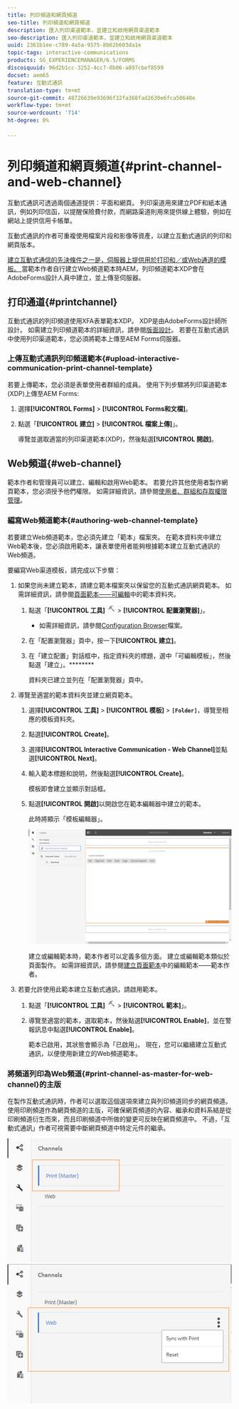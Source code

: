 ```yaml
---
title: 列印頻道和網頁頻道
seo-title: 列印頻道和網頁頻道
description: 匯入列印渠道範本，並建立和啟用網頁渠道範本
seo-description: 匯入列印渠道範本，並建立和啟用網頁渠道範本
uuid: 2361b1ee-c789-4a5a-9575-8b62b603da1e
topic-tags: interactive-communications
products: SG_EXPERIENCEMANAGER/6.5/FORMS
discoiquuid: 96d2b1cc-3252-4cc7-8b06-a897cbef8599
docset: aem65
feature: 互動式通訊
translation-type: tm+mt
source-git-commit: 48726639e93696f32fa368fad2630e6fca50640e
workflow-type: tm+mt
source-wordcount: '714'
ht-degree: 0%

---
```



# 列印頻道和網頁頻道{#print-channel-and-web-channel}

互動式通訊可透過兩個通道提供：平面和網頁。 列印渠道用來建立PDF和紙本通訊，例如列印信函，以提醒保險費付款，而網路渠道則用來提供線上體驗，例如在網站上提供信用卡帳單。

互動式通訊的作者可重複使用檔案片段和影像等資產，以建立互動式通訊的列印和網頁版本。

[建立互動式通信的先決條件之一是，伺服器上提供用於打印和／或Web通道的模板。 ](../../forms/using/create-interactive-communication.md)當範本作者自行建立Web頻道範本時AEM，列印頻道範本XDP會在AdobeForms設計人員中建立，並上傳至伺服器。

## 打印通道{#printchannel}

互動式通訊的列印頻道使用XFA表單範本XDP。 XDP是由AdobeForms設計師所設計。 如需建立列印頻道範本的詳細資訊，請參閱[版面設計](../../forms/using/layout-design-details.md)。 若要在互動式通訊中使用列印渠道範本，您必須將範本上傳至AEM Forms伺服器。

### 上傳互動式通訊列印頻道範本{#upload-interactive-communication-print-channel-template}

若要上傳範本，您必須是表單使用者群組的成員。 使用下列步驟將列印渠道範本(XDP)上傳至AEM Forms:

1. 選擇&#x200B;**[!UICONTROL Forms]** > **[!UICONTROL Forms和文檔]**。

1. 點選「**[!UICONTROL 建立]** > **[!UICONTROL 檔案上傳]**」。

   導覽並選取適當的列印渠道範本(XDP)，然後點選&#x200B;**[!UICONTROL 開啟]**。

## Web頻道{#web-channel}

範本作者和管理員可以建立、編輯和啟用Web範本。 若要允許其他使用者製作網頁範本，您必須授予他們權限。 如需詳細資訊，請參閱[使用者、群組和存取權限管理](/help/sites-administering/user-group-ac-admin.md)。

### 編寫Web頻道範本{#authoring-web-channel-template}

若要建立Web頻道範本，您必須先建立「範本」檔案夾。 在範本資料夾中建立Web範本後，您必須啟用範本，讓表單使用者能夠根據範本建立互動式通訊的Web頻道。

要編寫Web渠道模板，請完成以下步驟：

1. 如果您尚未建立範本，請建立範本檔案夾以保留您的互動式通訊網頁範本。 如需詳細資訊，請參閱[頁面範本——可編輯](/help/sites-developing/page-templates-editable.md)中的範本資料夾。

   1. 點選「**[!UICONTROL 工具]** ![工具](assets/tools.png) > **[!UICONTROL 配置瀏覽器]**」。
      * 如需詳細資訊，請參閱[Configuration Browser](/help/sites-administering/configurations.md)檔案。
   1. 在「配置瀏覽器」頁中，按一下&#x200B;**[!UICONTROL 建立]**。
   1. 在「建立配置」對話框中，指定資料夾的標題，選中「可編輯模板」，然後點選「建立」。********

      資料夾已建立並列在「配置瀏覽器」頁中。

1. 導覽至適當的範本資料夾並建立網頁範本。

   1. 選擇&#x200B;**[!UICONTROL 工具]** > **[!UICONTROL 模板]** > **`[Folder]`**，導覽至相應的模板資料夾。
   1. 點選&#x200B;**[!UICONTROL Create]**。
   1. 選擇&#x200B;**[!UICONTROL Interactive Communication - Web Channel]**&#x200B;並點選&#x200B;**[!UICONTROL Next]**。
   1. 輸入範本標題和說明，然後點選&#x200B;**[!UICONTROL Create]**。

      模板即會建立並顯示對話框。

   1. 點選&#x200B;**[!UICONTROL 開啟]**&#x200B;以開啟您在範本編輯器中建立的範本。

      此時將顯示「模板編輯器」。

      ![webchanneltemplate](assets/webchanneltemplate.png)

      建立或編輯範本時，範本作者可以定義多個方面。 建立或編輯範本類似於頁面製作。 如需詳細資訊，請參閱[建立頁面範本](/help/sites-authoring/templates.md)中的編輯範本——範本作者。

1. 若要允許使用此範本建立互動式通訊，請啟用範本。

   1. 點選「**[!UICONTROL 工具]** ![工具](assets/tools.png) > **[!UICONTROL 範本]**」。
   1. 導覽至適當的範本，選取範本，然後點選&#x200B;**[!UICONTROL Enable]**，並在警報訊息中點選&#x200B;**[!UICONTROL Enable]**。

      範本已啟用，其狀態會顯示為「已啟用」。 現在，您可以繼續建立互動式通訊，以便使用新建立的Web頻道範本。

### 將頻道列印為Web頻道{#print-channel-as-master-for-web-channel}的主版

在製作互動式通訊時，作者可以選取這個選項來建立與列印頻道同步的網頁頻道。 使用印刷頻道作為網頁頻道的主版，可確保網頁頻道的內容、繼承和資料系結是從印刷頻道衍生而來，而且印刷頻道中所做的變更可反映在網頁頻道中。 不過，「互動式通訊」作者可視需要中斷網頁頻道中特定元件的繼承。

![以主版列印頻](assets/create_ic_print_master_new.png) ![道以以主版列印頻道為主版](assets/create_ic_print_master_web_new.png)


